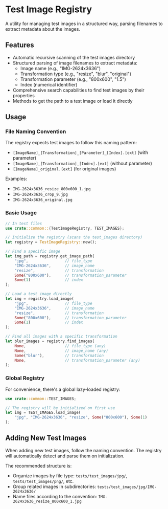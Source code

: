 # Test Image Registry

A utility for managing test images in a structured way, parsing filenames to extract metadata about the images.

## Features

- Automatic recursive scanning of the test images directory
- Structured parsing of image filenames to extract metadata:
  - Image name (e.g., "IMG-2624x3636")
  - Transformation type (e.g., "resize", "blur", "original")
  - Transformation parameter (e.g., "800x600", "1.5")
  - Index (numerical identifier)
- Comprehensive search capabilities to find test images by their properties
- Methods to get the path to a test image or load it directly

## Usage

### File Naming Convention

The registry expects test images to follow this naming pattern:

- `[ImageName]_[Transformation]_[Parameter]_[Index].[ext]` (with parameter)
- `[ImageName]_[Transformation]_[Index].[ext]` (without parameter)
- `[ImageName]_original.[ext]` (for original images)

Examples:
- `IMG-2624x3636_resize_800x600_1.jpg`
- `IMG-2624x3636_crop_9.jpg`
- `IMG-2624x3636_original.jpg`

### Basic Usage

```rust
// In test files
use crate::common::{TestImageRegistry, TEST_IMAGES};

// Initialize the registry (scans the test_images directory)
let registry = TestImageRegistry::new();

// Find a specific image
let img_path = registry.get_image_path(
    "jpg",                // file_type
    "IMG-2624x3636",      // image_name
    "resize",             // transformation
    Some("800x600"),      // transformation_parameter
    Some(1)               // index
);

// Load a test image directly
let img = registry.load_image(
    "jpg",                // file_type
    "IMG-2624x3636",      // image_name
    "resize",             // transformation
    Some("800x600"),      // transformation_parameter
    Some(1)               // index
);

// Find all images with a specific transformation
let blur_images = registry.find_images(
    None,                 // file_type (any)
    None,                 // image_name (any)
    Some("blur"),         // transformation
    None,                 // transformation_parameter (any)
);
```

### Global Registry

For convenience, there's a global lazy-loaded registry:

```rust
use crate::common::TEST_IMAGES;

// The registry will be initialized on first use
let img = TEST_IMAGES.load_image(
    "jpg", "IMG-2624x3636", "resize", Some("800x600"), Some(1)
);
```

## Adding New Test Images

When adding new test images, follow the naming convention. The registry will automatically detect and parse them on initialization.

The recommended structure is:
- Organize images by file type: `tests/test_images/jpg/`, `tests/test_images/png/`, etc.
- Group related images in subdirectories: `tests/test_images/jpg/IMG-2624x3636/`
- Name files according to the convention: `IMG-2624x3636_resize_800x600_1.jpg`
